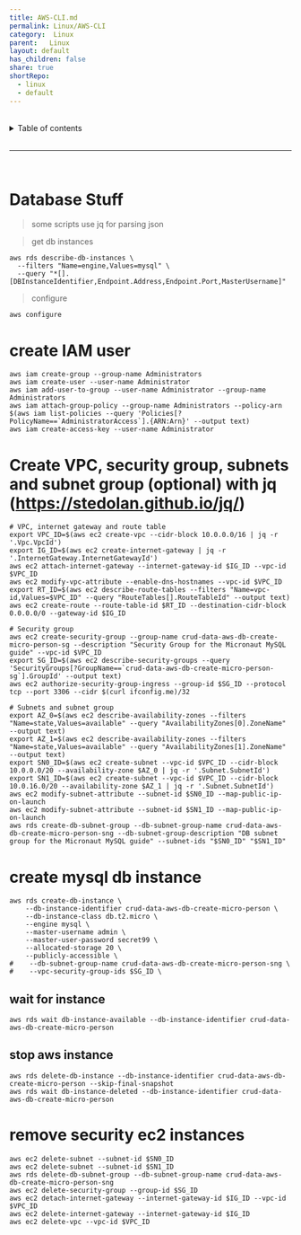 ```yaml
---  
title: AWS-CLI.md  
permalink: Linux/AWS-CLI  
category:  Linux  
parent:   Linux  
layout: default  
has_children: false  
share: true  
shortRepo:  
  - linux  
  - default  
---  
```

  
  
<br/>  
  
<details markdown="block">  
<summary>  
Table of contents  
</summary>  
{: .text-delta }  
1. TOC  
{:toc}  
</details>  
  
<br/>  
  
***  
  
<br/>  
  
# Database Stuff  
  
> some scripts use jq for parsing json  
  
> get db instances  
  
```shell  
aws rds describe-db-instances \                                                    
  --filters "Name=engine,Values=mysql" \                    
  --query "*[].[DBInstanceIdentifier,Endpoint.Address,Endpoint.Port,MasterUsername]"  
```  
  
> configure  
  
```shell  
aws configure  
```  
  
# create IAM user  
  
```shell  
aws iam create-group --group-name Administrators  
aws iam create-user --user-name Administrator  
aws iam add-user-to-group --user-name Administrator --group-name Administrators  
aws iam attach-group-policy --group-name Administrators --policy-arn $(aws iam list-policies --query 'Policies[?PolicyName==`AdministratorAccess`].{ARN:Arn}' --output text)  
aws iam create-access-key --user-name Administrator  
```  
  
# Create VPC, security group, subnets and subnet group (optional) with jq (https://stedolan.github.io/jq/)  
  
```shell  
# VPC, internet gateway and route table  
export VPC_ID=$(aws ec2 create-vpc --cidr-block 10.0.0.0/16 | jq -r '.Vpc.VpcId')  
export IG_ID=$(aws ec2 create-internet-gateway | jq -r '.InternetGateway.InternetGatewayId')  
aws ec2 attach-internet-gateway --internet-gateway-id $IG_ID --vpc-id $VPC_ID  
aws ec2 modify-vpc-attribute --enable-dns-hostnames --vpc-id $VPC_ID  
export RT_ID=$(aws ec2 describe-route-tables --filters "Name=vpc-id,Values=$VPC_ID" --query "RouteTables[].RouteTableId" --output text)  
aws ec2 create-route --route-table-id $RT_ID --destination-cidr-block 0.0.0.0/0 --gateway-id $IG_ID  
  
# Security group  
aws ec2 create-security-group --group-name crud-data-aws-db-create-micro-person-sg --description "Security Group for the Micronaut MySQL guide" --vpc-id $VPC_ID  
export SG_ID=$(aws ec2 describe-security-groups --query 'SecurityGroups[?GroupName==`crud-data-aws-db-create-micro-person-sg`].GroupId' --output text)  
aws ec2 authorize-security-group-ingress --group-id $SG_ID --protocol tcp --port 3306 --cidr $(curl ifconfig.me)/32  
  
# Subnets and subnet group  
export AZ_0=$(aws ec2 describe-availability-zones --filters "Name=state,Values=available" --query "AvailabilityZones[0].ZoneName" --output text)  
export AZ_1=$(aws ec2 describe-availability-zones --filters "Name=state,Values=available" --query "AvailabilityZones[1].ZoneName" --output text)  
export SN0_ID=$(aws ec2 create-subnet --vpc-id $VPC_ID --cidr-block 10.0.0.0/20 --availability-zone $AZ_0 | jq -r '.Subnet.SubnetId')  
export SN1_ID=$(aws ec2 create-subnet --vpc-id $VPC_ID --cidr-block 10.0.16.0/20 --availability-zone $AZ_1 | jq -r '.Subnet.SubnetId')  
aws ec2 modify-subnet-attribute --subnet-id $SN0_ID --map-public-ip-on-launch  
aws ec2 modify-subnet-attribute --subnet-id $SN1_ID --map-public-ip-on-launch  
aws rds create-db-subnet-group --db-subnet-group-name crud-data-aws-db-create-micro-person-sng --db-subnet-group-description "DB subnet group for the Micronaut MySQL guide" --subnet-ids "$SN0_ID" "$SN1_ID"  
```  
  
# create mysql db instance  
  
```shell  
aws rds create-db-instance \  
    --db-instance-identifier crud-data-aws-db-create-micro-person \  
    --db-instance-class db.t2.micro \  
    --engine mysql \  
    --master-username admin \  
    --master-user-password secret99 \  
    --allocated-storage 20 \  
    --publicly-accessible \  
#    --db-subnet-group-name crud-data-aws-db-create-micro-person-sng \  
#    --vpc-security-group-ids $SG_ID \  
```  
  
## wait for instance  
  
```shell  
aws rds wait db-instance-available --db-instance-identifier crud-data-aws-db-create-micro-person  
```  
  
## stop aws instance  
  
```shell  
aws rds delete-db-instance --db-instance-identifier crud-data-aws-db-create-micro-person --skip-final-snapshot  
aws rds wait db-instance-deleted --db-instance-identifier crud-data-aws-db-create-micro-person  
```  
  
# remove security ec2 instances  
  
```shell  
aws ec2 delete-subnet --subnet-id $SN0_ID  
aws ec2 delete-subnet --subnet-id $SN1_ID  
aws rds delete-db-subnet-group --db-subnet-group-name crud-data-aws-db-create-micro-person-sng  
aws ec2 delete-security-group --group-id $SG_ID  
aws ec2 detach-internet-gateway --internet-gateway-id $IG_ID --vpc-id $VPC_ID  
aws ec2 delete-internet-gateway --internet-gateway-id $IG_ID  
aws ec2 delete-vpc --vpc-id $VPC_ID  
```